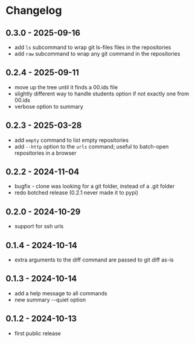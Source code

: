 # Changelog

## 0.3.0 - 2025-09-16

- add `ls` subcommand to wrap git ls-files files in the repositories
- add `raw` subcommand to wrap any git command in the repositories

## 0.2.4 - 2025-09-11

- move up the tree until it finds a 00.ids file
- slightly different way to handle students option if not exactly one from 00.ids
- verbose option to summary

## 0.2.3 - 2025-03-28

- add `empty` command to list empty repositories
- add `--http` option to  the `urls` command; useful to batch-open repositories in a browser

## 0.2.2 - 2024-11-04

- bugfix - clone was looking for a git folder, instead of a .git folder
- redo botched release (0.2.1 never made it to pypi)

## 0.2.0 - 2024-10-29

- support for ssh urls

## 0.1.4 - 2024-10-14

- extra arguments to the diff command are passed to git diff as-is

## 0.1.3 - 2024-10-14

- add a help message to all commands
- new summary --quiet option

## 0.1.2 - 2024-10-13

- first public release
